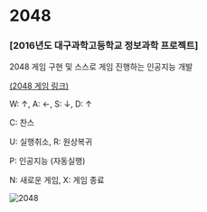 # 2048
### [2016년도 대구과학고등학교 정보과학 프로젝트]

2048 게임 구현 및 스스로 게임 진행하는 인공지능 개발

[(2048 게임 링크)](https://play2048.co/)

W: ↑, A: ←, S: ↓, D: ↑

C: 찬스

U: 실행취소, R: 원상복귀

P: 인공지능 (자동실행)

N: 새로운 게임, X: 게임 종료

![2048](https://user-images.githubusercontent.com/42437315/190087060-12130aea-daf8-493c-a6bf-16ad500a45f3.png)
